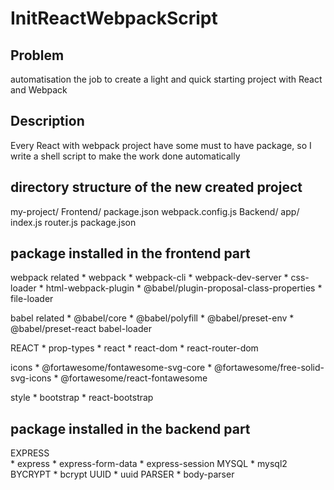 # InitReactWebpackScript

## Problem
automatisation the job to create a light and quick starting project with React and Webpack

## Description
Every React with webpack project have some must to have package, so I write a shell script to make the work done automatically

## directory structure of the new created project
my-project/
    Frontend/
        package.json
        webpack.config.js
    Backend/
        app/
        index.js
        router.js
        package.json

## package installed in the frontend part
webpack related 
    * webpack 
    * webpack-cli 
    * webpack-dev-server 
    * css-loader 
    * html-webpack-plugin 
    * @babel/plugin-proposal-class-properties 
    * file-loader

babel related 
    * @babel/core 
    * @babel/polyfill 
    * @babel/preset-env 
    * @babel/preset-react babel-loader

REACT 
    * prop-types 
    * react 
    * react-dom 
    * react-router-dom

icons 
    * @fortawesome/fontawesome-svg-core 
    * @fortawesome/free-solid-svg-icons 
    * @fortawesome/react-fontawesome

style 
    * bootstrap 
    * react-bootstrap

## package installed in the backend part
EXPRESS\
    * express 
    * express-form-data 
    * express-session
MYSQL 
    * mysql2
BYCRYPT 
    * bcrypt
UUID 
    * uuid
PARSER 
    * body-parser

